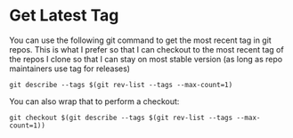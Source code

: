 # Get Latest Tag

You can use the following git command to get the most recent tag in git repos.
This is what I prefer so that I can checkout to the most recent tag of the repos
I clone so that I can stay on most stable version (as long as repo maintainers use tag for releases)

```shell
git describe --tags $(git rev-list --tags --max-count=1)
```

You can also wrap that to perform a checkout:

```shell
git checkout $(git describe --tags $(git rev-list --tags --max-count=1))
```
